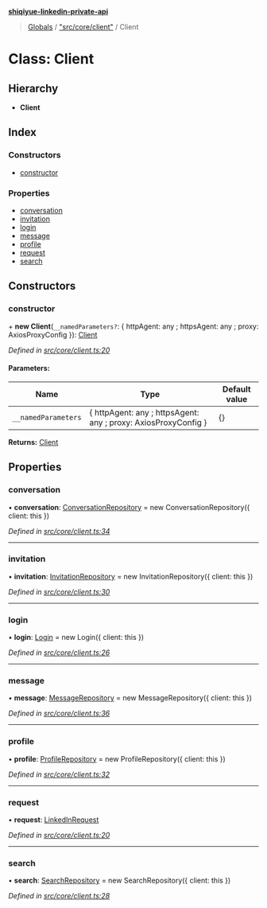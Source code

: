 **[shiqiyue-linkedin-private-api](../README.md)**

> [Globals](../globals.md) / ["src/core/client"](../modules/_src_core_client_.md) / Client

# Class: Client

## Hierarchy

* **Client**

## Index

### Constructors

* [constructor](_src_core_client_.client.md#constructor)

### Properties

* [conversation](_src_core_client_.client.md#conversation)
* [invitation](_src_core_client_.client.md#invitation)
* [login](_src_core_client_.client.md#login)
* [message](_src_core_client_.client.md#message)
* [profile](_src_core_client_.client.md#profile)
* [request](_src_core_client_.client.md#request)
* [search](_src_core_client_.client.md#search)

## Constructors

### constructor

\+ **new Client**(`__namedParameters?`: { httpAgent: any ; httpsAgent: any ; proxy: AxiosProxyConfig  }): [Client](_src_core_client_.client.md)

*Defined in [src/core/client.ts:20](https://github.com/eilonmore/linkedin-private-api/blob/c1b3769/src/core/client.ts#L20)*

#### Parameters:

Name | Type | Default value |
------ | ------ | ------ |
`__namedParameters` | { httpAgent: any ; httpsAgent: any ; proxy: AxiosProxyConfig  } | {} |

**Returns:** [Client](_src_core_client_.client.md)

## Properties

### conversation

•  **conversation**: [ConversationRepository](_src_repositories_conversation_repository_.conversationrepository.md) = new ConversationRepository({ client: this })

*Defined in [src/core/client.ts:34](https://github.com/eilonmore/linkedin-private-api/blob/c1b3769/src/core/client.ts#L34)*

___

### invitation

•  **invitation**: [InvitationRepository](_src_repositories_invitation_repository_.invitationrepository.md) = new InvitationRepository({ client: this })

*Defined in [src/core/client.ts:30](https://github.com/eilonmore/linkedin-private-api/blob/c1b3769/src/core/client.ts#L30)*

___

### login

•  **login**: [Login](_src_core_login_.login.md) = new Login({ client: this })

*Defined in [src/core/client.ts:26](https://github.com/eilonmore/linkedin-private-api/blob/c1b3769/src/core/client.ts#L26)*

___

### message

•  **message**: [MessageRepository](_src_repositories_message_repository_.messagerepository.md) = new MessageRepository({ client: this })

*Defined in [src/core/client.ts:36](https://github.com/eilonmore/linkedin-private-api/blob/c1b3769/src/core/client.ts#L36)*

___

### profile

•  **profile**: [ProfileRepository](_src_repositories_profile_repository_.profilerepository.md) = new ProfileRepository({ client: this })

*Defined in [src/core/client.ts:32](https://github.com/eilonmore/linkedin-private-api/blob/c1b3769/src/core/client.ts#L32)*

___

### request

•  **request**: [LinkedInRequest](_src_core_linkedin_request_.linkedinrequest.md)

*Defined in [src/core/client.ts:20](https://github.com/eilonmore/linkedin-private-api/blob/c1b3769/src/core/client.ts#L20)*

___

### search

•  **search**: [SearchRepository](_src_repositories_search_repository_.searchrepository.md) = new SearchRepository({ client: this })

*Defined in [src/core/client.ts:28](https://github.com/eilonmore/linkedin-private-api/blob/c1b3769/src/core/client.ts#L28)*
